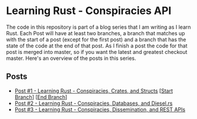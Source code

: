 # Learning Rust - Conspiracies API 

The code in this repository is part of a blog series that I am writing as I learn Rust.  Each Post will have at least two branches, a branch 
that matches up with the start of a post (except for the first post) and a branch that has the state of the code at the end of that post.
As I finish a post the code for that post is merged into master, so if you want the latest and greatest checkout master. Here's an overview 
of the posts in this series.

## Posts

* [Post #1 - Learning Rust - Conspiracies, Crates, and Structs](http://www.myprogrammingadventure.org/posts/learning-rust/learning-rust-p1-conspiracies-crates-and-structs/)
    [[Start Branch](https://github.com/rippinrobr/rust-blog-series-conspiracies-api/tree/p1-cmd-line-args)] [[End Branch](https://github.com/rippinrobr/rust-blog-series-conspiracies-api/tree/p1-end)]
* [Post #2 - Learning Rust - Conspiracies, Databases, and Diesel.rs]()
* [Post #3 - Learning Rust - Conspiracies, Dissemination, and REST APIs]()
